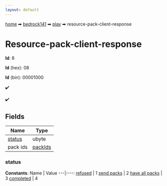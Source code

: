 ```yaml
---
layout: default
---
```


[home](/) ➡ [bedrock141](/protocol/bedrock141) ➡ [play](/protocol/bedrock141/play) ➡ resource-pack-client-response

# Resource-pack-client-response

**Id**: 8

**Id** (hex): 08

**Id** (bin): 00001000

✔️

✔️

## Fields

Name | Type
---|---
[status](#status) | ubyte
pack ids | [packIds](/protocol/bedrock141/arrays)

### status

**Constants**:
Name | Value
---|:---:
[refused](status_refused) | 1
[send packs](status_send-packs) | 2
[have all packs](status_have-all-packs) | 3
[completed](status_completed) | 4

